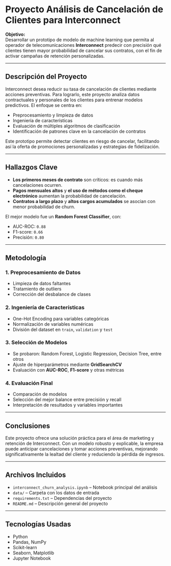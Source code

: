 # Proyecto Análisis de Cancelación de Clientes para Interconnect

**Objetivo:**  
Desarrollar un prototipo de modelo de machine learning que permita al operador de telecomunicaciones **Interconnect** predecir con precisión qué clientes tienen mayor probabilidad de cancelar sus contratos, con el fin de activar campañas de retención personalizadas.

---

## Descripción del Proyecto

Interconnect desea reducir su tasa de cancelación de clientes mediante acciones preventivas. Para lograrlo, este proyecto analiza datos contractuales y personales de los clientes para entrenar modelos predictivos. El enfoque se centra en:

- Preprocesamiento y limpieza de datos
- Ingeniería de características
- Evaluación de múltiples algoritmos de clasificación
- Identificación de patrones clave en la cancelación de contratos

Este prototipo permite detectar clientes en riesgo de cancelar, facilitando así la oferta de promociones personalizadas y estrategias de fidelización.

---

## Hallazgos Clave

- **Los primeros meses de contrato** son críticos: es cuando más cancelaciones ocurren.
- **Pagos mensuales altos** y **el uso de métodos como el cheque electrónico** aumentan la probabilidad de cancelación.
- **Contratos a largo plazo** y **altos cargos acumulados** se asocian con menor probabilidad de churn.
  
El mejor modelo fue un **Random Forest Classifier**, con:

- AUC-ROC: `0.88`
- F1-score: `0.66`
- Precisión: `0.80`

---

##  Metodología

### 1. Preprocesamiento de Datos
- Limpieza de datos faltantes
- Tratamiento de outliers
- Corrección del desbalance de clases

### 2. Ingeniería de Características
- One-Hot Encoding para variables categóricas
- Normalización de variables numéricas
- División del dataset en `train`, `validation` y `test`

### 3. Selección de Modelos
- Se probaron: Random Forest, Logistic Regression, Decision Tree, entre otros
- Ajuste de hiperparámetros mediante **GridSearchCV**
- Evaluación con **AUC-ROC**, **F1-score** y otras métricas

### 4. Evaluación Final
- Comparación de modelos
- Selección del mejor balance entre precisión y recall
- Interpretación de resultados y variables importantes

---

##  Conclusiones

Este proyecto ofrece una solución práctica para el área de marketing y retención de Interconnect. Con un modelo robusto y explicable, la empresa puede anticipar cancelaciones y tomar acciones preventivas, mejorando significativamente la lealtad del cliente y reduciendo la pérdida de ingresos.

---

## Archivos Incluidos

- `interconnect_churn_analysis.ipynb` – Notebook principal del análisis
- `data/` – Carpeta con los datos de entrada
- `requirements.txt` – Dependencias del proyecto
- `README.md` – Descripción general del proyecto

---

## Tecnologías Usadas

- Python
- Pandas, NumPy
- Scikit-learn
- Seaborn, Matplotlib
- Jupyter Notebook

